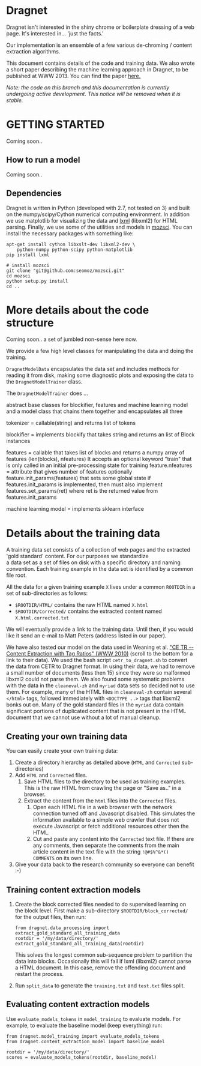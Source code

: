 
Dragnet
=====================================

Dragnet isn't interested in the shiny chrome or boilerplate dressing of a 
web page. It's interested in... 'just the facts.'

Our implementation is an ensemble of a few various
de-chroming / content extraction algorithms.

This document contains details of the code and training data.
We also wrote a short paper describing the machine learning approach in Dragnet,
to be published at WWW 2013.  You can find the paper
[here.](http://github.com/seomoz/dragnet/blob/master/dragnet_www2013.pdf?raw=true)

_Note: the code on this branch and this documentation is currently undergoing active
development.  This notice will be removed when it is stable._


# GETTING STARTED

Coming soon..

## How to run a model

Coming soon..

## Dependencies

Dragnet is written in Python (developed with 2.7, not tested on 3)
and built on the numpy/scipy/Cython numerical computing environment.
In addition we use matplotlib for visualizing the data and
<a href="http://lxml.de/">lxml</a> (libxml2)
for HTML parsing.  Finally, we use some of the utilities and models in
<a href="http://github.com/seomoz/mozsci">mozsci</a>.  You can install
the necessary packages with something like:

    apt-get install cython libxslt-dev libxml2-dev \
        python-numpy python-scipy python-matplotlib 
    pip install lxml

    # install mozsci
    git clone "git@github.com:seomoz/mozsci.git" 
    cd mozsci
    python setup.py install
    cd ..


# More details about the code structure

Coming soon.. a set of jumbled non-sense here now.

We provide a few high level classes for manipulating the data and doing the training.

`DragnetModelData` encapsulates the data set and includes methods for reading it from disk,
making some diagnostic plots and exposing the data to the
`DragnetModelTrainer` class.

The `DragnetModelTrainer` does ...


abstract base classes for blockifier, features and machine learning model
and a model class that chains them together and encapsulates all three


tokenizer = callable(string) and returns list of tokens


  blockifier = implements blockify that takes string and returns
           an list of Block instances

  features = callable that takes list of blocks
             and returns a numpy array of features (len(blocks), nfeatures)
             It accepts an optional keyword "train" that is only called in an initial
             pre-processing state for training
           feature.nfeatures = attribute that gives number of features
           optionally feature.init_params(features) that sets some global state
              if features.init_params is implemented, then must also implement
               features.set_params(ret) where ret is the returned value from
               features.init_params

  machine learning model = implements sklearn interface




# Details about the training data

A training data set consists of a collection of web pages and the extracted
'gold standard' content.  For our purposes we standardize  
a data set as a set of files on disk with a specific directory and naming
convention.  Each training example in the data set
is identified by a common file root.  

All the data for a given training example `X` lives under a common `ROOTDIR`
in a set of sub-directories as follows:

* `$ROOTDIR/HTML/` contains the raw HTML named `X.html`
* `$ROOTDIR/Corrected/` contains the extracted content named `X.html.corrected.txt`

We will eventually provide a link to the training data.  Until then, if you would like
it send an e-mail to Matt Peters (address listed in our paper).

We have also tested our model on the data used in Weaning et al.
["CE TR -- Content Extraction with Tag Ratios" (WWW 2010)](http://web.engr.illinois.edu/~weninge1/cetr/)
(scroll to the bottom for a link to their data).  We used the bash script
`cetr_to_dragnet.sh` to convert the data from CETR to Dragnet format.  In using their data,
we had to remove a small number of documents (less then 15) since they were so malformed
libxml2 could not parse them.  We also found some systematic problems with the data in the
`cleaneval-zh` and `myriad` data sets so decided not to use them.  For example,
many of the HTML files in `cleaneval-zh` contain several `</html>` tags, followed immediately
with `<DOCTYPE ..>` tags that libxml2 bonks out on.  Many of the gold standard files
in the `myriad` data contain significant portions of duplicated content that is not
present in the HTML document that we cannot use without a lot of manual cleanup.

## Creating your own training data

You can easily create your own training data:

1.  Create a directory hierarchy as detailed above (`HTML` and `Corrected` sub-directories)
2.  Add `HTML` and `Corrected` files.
    1.  Save HTML files to the directory to be used as training examples.  This is the raw HTML from crawling the page or "Save as.." in a browser.
    2.  Extract the content from the `html` files into the `Corrected` files.
        1.  Open each HTML file in a web browser with the network connection turned off
            and Javascript disabled.  This simulates the information available to a simple
            web crawler that does not execute Javascript or fetch additional
            resources other then the HTML.
        2.  Cut and paste any content into the `Corrected` text
            file.  If there are any comments, then separate the comments from the main
            article content in the text file with the string `!@#$%^&*()  COMMENTS`
            on its own line.
3.  Give your data back to the research community so everyone can benefit :-)

## Training content extraction models

1.  Create the block corrected files needed to do supervised learning on the block level.
First make a sub-directory `$ROOTDIR/block_corrected/` for the output files, then run:

        from dragnet.data_processing import extract_gold_standard_all_training_data
        rootdir = '/my/data/directory/'
        extract_gold_standard_all_training_data(rootdir)

    This solves the longest common sub-sequence problem to partition the data
    into blocks.  Occasionally this will fail if lxml (libxml2) cannot parse
    a HTML document.  In this case, remove the offending document and restart the process.
2.  Run `split_data` to generate the `training.txt` and `test.txt` files split.


## Evaluating content extraction models

Use `evaluate_models_tokens` in `model_training` to evaluate models.  For example,
to evaluate the baseline model (keep everything) run:

    from dragnet.model_training import evaluate_models_tokens
    from dragnet.content_extraction_model import baseline_model

    rootdir = '/my/data/directory/'
    scores = evaluate_models_tokens(rootdir, baseline_model)


